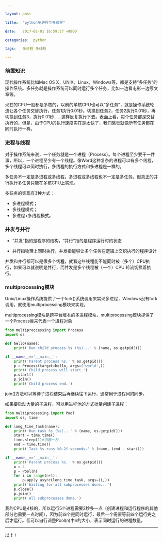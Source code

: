 ```yaml
---

layout: post

title:  "python多进程与多线程"

date:   2017-02-01 16:59:27 +0800

categories:  python

tags:   多进程 多线程

---
```


### 前置知识

现代操作系统比如Mac OS X，UNIX，Linux，Windows等，都是支持“多任务”的操作系统。多任务就是操作系统可以同时运行多个任务，比如一边看电影一边写文章等。

现在的CPU一般都是多核的，以前的单核CPU也可以“多任务”，就是操作系统轮流让各个任务交替执行，任务1执行0.01秒，切换到任务2，任务2执行0.01秒，再切换到任务3，执行0.01秒……这样反复执行下去。表面上看，每个任务都是交替执行的，但是，由于CPU的执行速度实在是太快了，我们感觉就像所有任务都在同时执行一样。

### 进程与线程

对于操作系统来说，一个任务就是一个进程（Process）。每个进程至少要干一件事，所以，一个进程至少有一个线程。像Word这种复杂的进程可以有多个线程，多个线程可以同时执行，多线程的执行方式和多进程是一样的。

多任务不一定是多进程或多线程，多进程或多线程也不一定是多任务。但真正的并行执行多任务只能在多核CPU上实现。

多任务的实现有3种方式：

- 多进程模式；
- 多线程模式；
- 多进程+多线程模式。

### 并发与并行

- “并发”指的是程序的结构，“并行”指的是程序运行时的状态

- 并行指物理上同时执行，并发指能够让多个任务在逻辑上交织执行的程序设计

并发和并行都可以是很多个线程，就看这些线程能不能同时被（多个）CPU执行，如果可以就说明是并行，而并发是多个线程被（一个）CPU 轮流切换着执行。

### multiprocessing模块

Unix/Linux操作系统提供了一个fork()系统调用来实现多进程，Windows没有fork调用，就使用multiprocessing模块来实现。

multiprocessing模块是跨平台版本的多进程模块，multiprocessing模块提供了一个Process类来代表一个进程对象

~~~python
from multiproccessing import Process
import os

def hello(name):
    print('Run child process %s (%s)...' % (name, os.getpid()))

if __name__=='__main__':
    print('Parent process %s.' % os.getpid())
    p = Process(target=hello, args=('world',))
    print('Child process will start.')
    p.start()
    p.join()
    print('Child process end.')
~~~

join()方法可以等待子进程结束后再继续往下运行，通常用于进程间的同步。

如果要启动大量的子进程，可以用进程池的方式批量创建子进程：

~~~python
from multiprocessing import Pool
import os, time

def long_time_task(name):
    print('Run task %s (%s)...' % (name, os.getpid()))
    start = time.time()
    time.sleep(1)#沉睡一秒
    end = time.time()
    print('Task %s runs %0.2f seconds.' % (name, (end - start)))

if __name__=='__main__':
    print('Parent process %s.' % os.getpid())
    n = 4
    p = Pool(n)
    for i in range(n+1):
        p.apply_async(long_time_task, args=(i,))
    print('Waiting for all subprocesses done...')
    p.close()
    p.join()
    print('All subprocesses done.')
~~~

我的CPU是4核的，所以运行5个进程需要2秒多一点（创建进程和运行程序的其他部分也需要一点时间），因为前四个是同时运行，最后一个需要等前四个运行完之后才运行。但可以自行调整Pool(n)中n的大小，表示同时运行的进程数量。

----

以上！